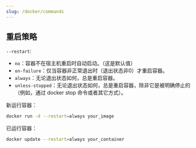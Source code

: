 ```yaml
---
slug: /docker/commands
---
```



## 重启策略

`--restart`:
- `no`：容器不在宿主机重启时自动启动。（这是默认值）
- `on-failure`：仅当容器非正常退出时（退出状态非0）才重启容器。
- `always`：无论退出状态如何，总是重启容器。
- `unless-stopped`：无论退出状态如何，总是重启容器，除非它是被明确停止的（例如，通过 docker stop 命令或者其它方式）。

新运行容器：

```bash
docker run -d --restart=always your_image
```

已运行容器：

```bash
docker update --restart=always your_container
```

